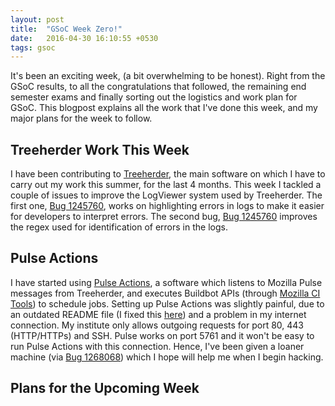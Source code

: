 ```yaml
---
layout: post
title:  "GSoC Week Zero!"
date:   2016-04-30 16:10:55 +0530
tags: gsoc
---
```

It's been an exciting week, (a bit overwhelming to be honest). Right from the GSoC results, to all the congratulations that followed, the remaining end semester exams and finally sorting out the logistics and work plan for GSoC.
This blogpost explains all the work that I've done this week, and my major plans for the week to follow.

## Treeherder Work This Week
I have been contributing to [Treeherder](https://github.com/mozilla/treeherder), the main software on which I have to carry out my work this summer, for the last 4 months. This week I tackled a couple of issues to improve the LogViewer system used by Treeherder. The first one, [Bug 1245760](https://bugzilla.mozilla.org/show_bug.cgi?id=1245760), works on highlighting errors in logs to make it easier for developers to interpret errors. The second bug, [Bug 1245760](https://bugzilla.mozilla.org/show_bug.cgi?id=1245773) improves the regex used for identification of errors in the logs.

## Pulse Actions
I have started using [Pulse Actions](https://github.com/mozilla/pulse_actions), a software which listens to Mozilla Pulse messages from Treeherder, and executes Buildbot APIs (through [Mozilla CI Tools](https://github.com/mozilla/mozilla_ci_tools)) to schedule jobs. Setting up Pulse Actions was slightly painful, due to an outdated README file (I fixed this [here](https://github.com/mozilla/pulse_actions/pull/72)) and a problem in my internet connection. My institute only allows outgoing requests for port 80, 443 (HTTP/HTTPs) and SSH. Pulse works on port 5761 and it won't be easy to run Pulse Actions with this connection. Hence, I've been given a loaner machine (via [Bug 1268068](https://bugzilla.mozilla.org/show_bug.cgi?id=1268068)) which I hope will help me when I begin hacking.
## Plans for the Upcoming Week
